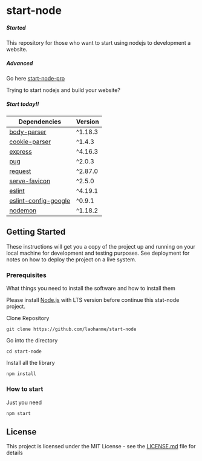 # start-node
##### Started
This repository for those who want to start using nodejs to development a website.
##### Advanced
Go here [start-node-pro](https://github.com/colvefy/start-node-pro)

Trying to start nodejs and build your website? <br>
##### Start today!!

Dependencies | Version
--- | --- |
[body-parser](https://github.com/expressjs/body-parser) | ^1.18.3
[cookie-parser](https://github.com/expressjs/cookie-parser) | ^1.4.3
[express](https://github.com/expressjs/express) | ^4.16.3
[pug](https://pugjs.org/api/getting-started.html) | ^2.0.3
[request](https://github.com/request/request) | ^2.87.0
[serve-favicon](https://github.com/expressjs/serve-favicon) | ^2.5.0
[eslint](https://github.com/eslint/eslint) | ^4.19.1
[eslint-config-google](https://github.com/google/eslint-config-google) | ^0.9.1
[nodemon](https://github.com/remy/nodemon) | ^1.18.2

## Getting Started

These instructions will get you a copy of the project up and running on your local machine for development and testing purposes. See deployment for notes on how to deploy the project on a live system.

### Prerequisites

What things you need to install the software and how to install them

Please install [Node.js](https://nodejs.org/en/) with LTS version before continue this stat-node project.

Clone Repository
```
git clone https://github.com/laohanme/start-node
```

Go into the directory
```
cd start-node
```
Install all the library 
```
npm install
```

### How to start
Just you need
```
npm start
```

## License

This project is licensed under the MIT License - see the [LICENSE.md](https://github.com/laohanme/start-node/blob/master/LICENSE) file for details
